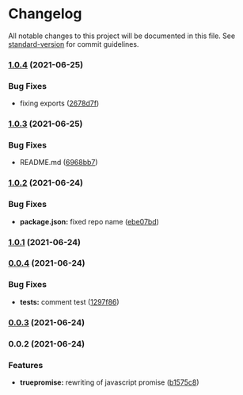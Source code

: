 # Changelog

All notable changes to this project will be documented in this file. See [standard-version](https://github.com/conventional-changelog/standard-version) for commit guidelines.

### [1.0.4](https://github.com/lenacassandre/true-promises/compare/v1.0.3...v1.0.4) (2021-06-25)


### Bug Fixes

* fixing exports ([2678d7f](https://github.com/lenacassandre/true-promises/commit/2678d7fe2e2bb553d2bfa8e6031446792be5a810))

### [1.0.3](https://github.com/lenacassandre/true-promises/compare/v1.0.2...v1.0.3) (2021-06-25)


### Bug Fixes

* README.md  ([6968bb7](https://github.com/lenacassandre/true-promises/commit/6968bb70b79842605a145320bdcb74c27cd11a43))

### [1.0.2](https://github.com/lenacassandre/true-promises/compare/v1.0.1...v1.0.2) (2021-06-24)


### Bug Fixes

* **package.json:** fixed repo name ([ebe07bd](https://github.com/lenacassandre/true-promises/commit/ebe07bd8621a83dee9772b86e672b2b848cf14fd))

### [1.0.1](https://github.com/lenacassandre/true-promises/compare/v0.0.4...v1.0.1) (2021-06-24)

### [0.0.4](https://github.com/lenacassandre/true-promises/compare/v0.0.3...v0.0.4) (2021-06-24)


### Bug Fixes

* **tests:** comment test ([1297f86](https://github.com/lenacassandre/true-promises/commit/1297f86f0293747506fed742a0c648c66de6494e))

### [0.0.3](https://github.com/lenacassandre/true-promises/compare/v0.0.2...v0.0.3) (2021-06-24)

### 0.0.2 (2021-06-24)


### Features

* **truepromise:** rewriting of javascript promise ([b1575c8](https://github.com/lenacassandre/true-promises/commit/b1575c8aeca4bc042cb99db6423dfb580e0721ca))
